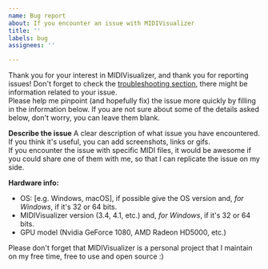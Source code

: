 ```yaml
---
name: Bug report
about: If you encounter an issue with MIDIVisualizer
title: ''
labels: bug
assignees: ''

---
```


Thank you for your interest in MIDIVisualizer, and thank you for reporting issues!
Don't forget to check the [troubleshooting section](https://github.com/kosua20/MIDIVisualizer/blob/master/README.md#troubleshooting), there might be information related to your issue.  
Please help me pinpoint (and hopefully fix) the issue more quickly by filling in the information below.
If you are not sure about some of the details asked below, don't worry, you can leave them blank.

**Describe the issue**
A clear description of what issue you have encountered. If you think it's useful, you can add screenshots, links or gifs.  
If you encounter the issue with specific MIDI files, it would be awesome if you could share one of them with me, so that I can replicate the issue on my side.

**Hardware info:**
- OS: [e.g. Windows, macOS], if possible give the OS version and, *for Windows*, if it's 32 or 64 bits.
- MIDIVisualizer version (3.4, 4.1, etc.) and, *for Windows*, if it's 32 or 64 bits.
- GPU model (Nvidia GeForce 1080, AMD Radeon HD5000, etc.)

Please don't forget that MIDIVisualizer is a personal project that I maintain on my free time, free to use and open source :)
